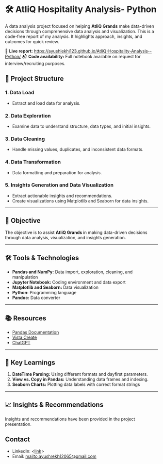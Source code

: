 # 🛠️ AtliQ Hospitality Analysis- Python

A data analysis project focused on helping **AtliQ Grands** make data-driven decisions through comprehensive data analysis and visualization.
This is a code-free report of my analysis. It highlights approach, insights, and outcomes for quick review.

🔗 **Live report:** https://ayushlekhi123.github.io/AtliQ-Hospitality-Analysis--Python/
📬 **Code availability:** Full notebook available on request for interview/recruiting purposes.

## 📂 Project Structure

### 1. Data Load
- Extract and load data for analysis.

### 2. Data Exploration
- Examine data to understand structure, data types, and initial insights.

### 3. Data Cleaning
- Handle missing values, duplicates, and inconsistent data formats.

### 4. Data Transformation
- Data formatting and preparation for analysis.

### 5. Insights Generation and Data Visualization
- Extract actionable insights and recommendations.
- Create visualizations using Matplotlib and Seaborn for data insights.


---

## 🎯 Objective

The objective is to assist **AtliQ Grands** in making data-driven decisions through data analysis, visualization, and insights generation.

---

## 🛠️ Tools & Technologies

- **Pandas and NumPy:** Data import, exploration, cleaning, and manipulation
- **Jupyter Notebook:** Coding environment and data export
- **Matplotlib and Seaborn:** Data visualization
- **Python:** Programming language
- **Pandoc:** Data converter

---

## 📚 Resources

- [Pandas Documentation](https://pandas.pydata.org)
- [Vista Create](https://www.create.vista.com)
- [ChatGPT](https://www.chatgpt.com)

---

## 🚀 Key Learnings

1. **DateTime Parsing:** Using different formats and dayfirst parameters.
2. **View vs. Copy in Pandas:** Understanding data frames and indexing.
3. **Seaborn Charts:** Plotting data labels with correct format strings

---

## 📈 Insights & Recommendations

Insights and recommendations have been provided in the project presentation.

## Contact
- LinkedIn: <[link](https://www.linkedin.com/in/ayush-lekhi-148569239/)>
- Email: <mailto:ayushrekh12065@gmail.com>
